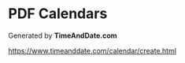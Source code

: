 # PDF Calendars

Generated by __TimeAndDate.com__

<https://www.timeanddate.com/calendar/create.html>


